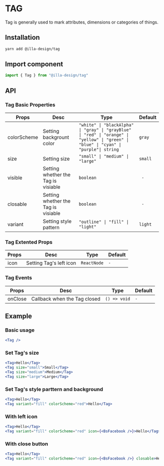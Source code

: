 # TAG

Tag is generally used to mark attributes, dimensions or categories of things.

## Installation

```bash
yarn add @illa-design/tag
```

## Import component

```jsx
import { Tag } from "@illa-design/tag"
```

## API

### Tag Basic Properties

| Props       | Desc                                | Type                                                         | Default   |
| ----------- | ----------------------------------- | ------------------------------------------------------------ | --------- |
| colorScheme | Setting backgrount color            | `"white" \| "blackAlpha" \| "gray" \| "grayBlue" \| "red" \| "orange" \| "yellow" \| "green" \| "blue" \| "cyan" \| "purple"\| string` | `gray`  |
| size        | Setting size                        | `"small" \| "medium" \| "large"`                             | `small` |
| visible     | Setting whether the Tag is visiable | `boolean`                                                    |` -`       |
| closable    | Setting whether the Tag is visiable | `boolean`                                                    |` -`       |
| variant     | Setting style pattern               | `"outline" \| "fill" \| "light"`                             | `light` |

### Tag Extented Props

| Props | Desc                    | Type      | Default |
| ----- | ----------------------- | --------- | ------- |
| icon  | Setting Tag's left icon | `ReactNode` | `-`       |

### Tag Events

| Props   | Desc                         | Type       | Default |
| ------- | ---------------------------- | ---------- | ------- |
| onClose | Callback when the Tag closed | `() => void` | `-`       |

## Example

### Basic usage

```jsx
<Tag />
```

### Set Tag's size

```jsx
<Tag>Hello</Tag>
<Tag size="small">Small</Tag>
<Tag size="medium">Medium</Tag>
<Tag size="large">Large</Tag>
```

### Set Tag's style parttern and background

```jsx
<Tag>Hello</Tag>
<Tag variant="fill" colorScheme="red">Hello</Tag>
```

### With left icon

```jsx
<Tag>Hello</Tag>
<Tag variant="fill" colorScheme="red" icon={<BsFacebook />}>Hello</Tag>
```

### With close button

```jsx
<Tag>Hello</Tag>
<Tag variant="fill" colorScheme="red" icon={<BsFacebook />} closable>Hello</Tag>
```
